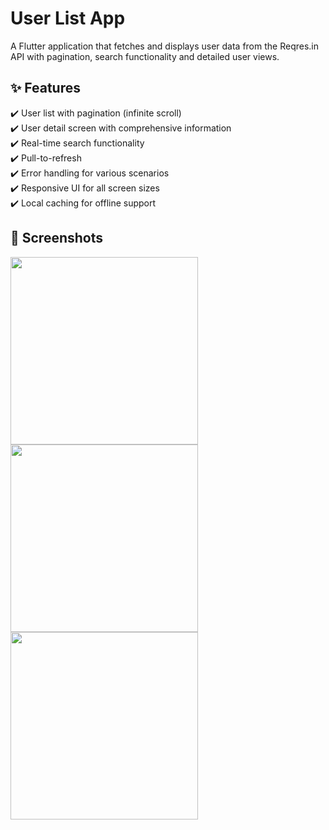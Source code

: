 # User List App

A Flutter application that fetches and displays user data from the Reqres.in API with pagination, search functionality and detailed user views.

## **✨ Features** 
✔️ User list with pagination (infinite scroll)  
✔️ User detail screen with comprehensive information  
✔️ Real-time search functionality  
✔️ Pull-to-refresh  
✔️ Error handling for various scenarios  
✔️ Responsive UI for all screen sizes  
✔️ Local caching for offline support  

## **📸 Screenshots**
<img src="https://github.com/user-attachments/assets/b2b05aab-5897-4de1-be51-7ff7226fc93e" alt="" width="300" />
<img src="https://github.com/user-attachments/assets/778659f8-9d1e-49f6-a772-7ca0247b8dae" alt="" width="300" />
<img src="https://github.com/user-attachments/assets/b8c0698a-1ff1-4049-b7cc-6b3a5a561207" alt="" width="300" />
